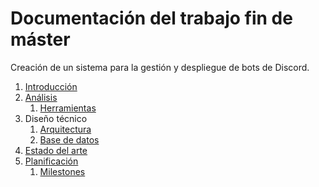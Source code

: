 # Documentación del trabajo fin de máster

Creación de un sistema para la gestión y despliegue de bots de Discord.

1. [Introducción](introduccion/introduccion.md)
2. [Análisis](analisis/analisis.md)
   1. [Herramientas](analisis/herramientas.md)
3. Diseño técnico
   1. [Arquitectura](diseño/arquitectura.md)
   2. [Base de datos](diseño/base-datos.md)
4. [Estado del arte](estado-del-arte/estado-del-arte.md)
5. [Planificación](planificacion/planificacion.md)
   1. [Milestones](planificacion/milestones.md)
